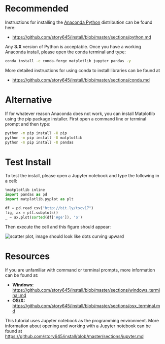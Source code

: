 # Recommended
Instructions for installing the [Anaconda Python](https://www.anaconda.com/distribution/) distribution can be found here: 
* https://github.com/story645/install/blob/master/sections/python.md

Any __3.X__ version of Python is acceptable. Once you have a working Anaconda install, please open the conda terminal and type:

```bash
conda install -c conda-forge matplotlib jupyter pandas -y
```

More detailed instructions for using conda to install libraries can be found at
* https://github.com/story645/install/blob/master/sections/conda.md 

# Alternative
If for whatever reason Anaconda does not work, you can install Matplotlib using the pip package installer. First open a command line or terminal prompt and then type:
```bash
python -m pip install -U pip
python -m pip install -U matplotlib
python -m pip install -U pandas
```

# Test Install
To test the install, please open a Jupyter notebook and type the following in a cell:

```python
%matplotlib inline
import pandas as pd
import matplotlib.pyplot as plt

df = pd.read_csv("http://bit.ly/tscv17")
fig, ax = plt.subplots()
_ = ax.plot(sorted(df['Age']), 'o')
```

Then execute the cell and this figure should appear:

![scatter plot, image should look like dots curving upward](age.png)



# Resources
If you are unfamiliar with command or terminal prompts, more information can be found at:

* __Windows:__ https://github.com/story645/install/blob/master/sections/windows_terminal.md
* __OS/X:__ https://github.com/story645/install/blob/master/sections/osx_terminal.md

This tutorial uses Jupyter notebook as the programming environment. More information about opening and working with a Jupyter notebook can be found at https://github.com/story645/install/blob/master/sections/jupyter.md 
